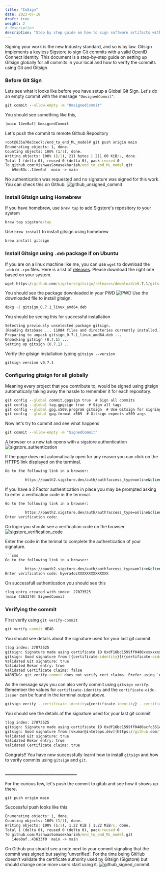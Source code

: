 ```yaml
---
title: "CoSign"
date: 2023-07-10
draft: true
weight: 2
# description
description: "Step by step guide on how to sign software artifacts with CoSign"
---
```


Signing your work is the new Industry standard, and so is by law. Gitsign implements a keyless Sigstore to sign Git commits with a valid OpenID Connect identity. This document is a step-by-step guide on setting up Gitsign globally for all commits in your local and how to verify the commits using Git and Gitsign.

### Before Git Sign

Lets see what it looks like before you have setup a Global Git Sign. Let's do an empty commit with the message `"UmsignedCommit"`.

```cmd
git commit --allow-empty -m "UmsignedCommit"
```

You should see something like this,

```cmd
[main 14ee0af] UmsignedCommit
```

Let's push the commit to remote Github Repository

```cmd
root@835a70e3cec7:/end_to_end_ML_model# git push origin main
Enumerating objects: 1, done.
Counting objects: 100% (1/1), done.
Writing objects: 100% (1/1), 211 bytes | 211.00 KiB/s, done.
Total 1 (delta 0), reused 0 (delta 0), pack-reused 0
To github.com:VishwasSomasekhariah/end_to_end_ML_model.git
   b9de83c..14ee0af  main -> main
```

No authentication was requested and no signature was signed for this work. You can check this on Github.
![github_unsigned_commit](image1.jpg)

### Install Gitsign using Homebrew

If you have homebrew, use `brew tap` to add Sigstore's repository to your system

```cmd
brew tap sigstore/tap
```

Use `brew install` to install gitsign using homebrew

```cmd
brew install gitsign 
```

### Install Gitsign using `.deb` package if on Ubuntu

If you are on a linux machine like me, you can use `wget` to download the `.deb` or `.rpm` files. Here is a list of [releases](https://github.com/sigstore/gitsign/releases). Please download the right one based on your system.

```cmd
wget https://github.com/sigstore/gitsign/releases/download/v0.7.1/gitsign_0.7.1_linux_amd64.deb
```

You should see the package downloaded in your PWD
![PWD](image2.jpg)
Use the downloaded file to install gitsign.

```cmd
dpkg -i gitsign_0.7.1_linux_amd64.deb
```

You should be seeing this for successful installation

```cmd
Selecting previously unselected package gitsign.
(Reading database ... 11084 files and directories currently installed.)
Preparing to unpack gitsign_0.7.1_linux_amd64.deb ...
Unpacking gitsign (0.7.1) ...
Setting up gitsign (0.7.1) ...
```

Verify the gitsign installation typing `gitsign --version`

```cmd
gitsign version v0.7.1
```

### Configuring gitsign for all globally

Meaning every project that you contribute to, would be signed using gitsign automatically taking away the hassle to remember it for each repository.

```cmd
git config --global commit.gpgsign true  # Sign all commits
git config --global tag.gpgsign true  # Sign all tags
git config --global gpg.x509.program gitsign  # Use Gitsign for signing
git config --global gpg.format x509  # Gitsign expects x509 args
```

Now let's try to commit and see what happens

```cmd
git commit --allow-empty -m "SignedCommit"
```

A browser or a new tab opens with a sigstore authentication
![sigstore_authentication](image3.jpg)

If the page does not automatically open for any reason you can click on the HTTPS link displayed on the terminal.

```cmd
Go to the following link in a browser:

         https://oauth2.sigstore.dev/auth/auth?access_type=online&client_id=sigstore&code_challenge=BqTyUwBAeZxXXXXXXXXXXXXXXXXXXXXXXXXXXXXXXXX&code_challenge_method=S256&nonce=2SQjOT6jSubdXXXXXXXXXXXXXXX&redirect_uri=urn%3Aietf%3Awg%3Aoauth%3A2.0%3Aoob&response_type=code&scope=openid+email&state=2SQjORRgGVwwXXXXXXXXXXXXXXX

```

If you have a 2 Factor authentication in place you may be prompted asking to enter a verification code in the terminal.

```cmd
Go to the following link in a browser:

         https://oauth2.sigstore.dev/auth/auth?access_type=online&client_id=sigstore&code_challenge=BqTyUwBAeZxXXXXXXXXXXXXXXXXXXXXXXXXXXXXXXXX&code_challenge_method=S256&nonce=2SQjOT6jSubdXXXXXXXXXXXXXXX&redirect_uri=urn%3Aietf%3Awg%3Aoauth%3A2.0%3Aoob&response_type=code&scope=openid+email&state=2SQjORRgGVwwXXXXXXXXXXXXXXX
Enter verification code:
```

On login you should see a verification code on the browser
![sigstore_verification_code](image4.jpg)

Enter the code in the terimal to complete the authentication of your signature.

```cmd
```cmd
Go to the following link in a browser:

         https://oauth2.sigstore.dev/auth/auth?access_type=online&client_id=sigstore&code_challenge=BqTyUwBAeZxXXXXXXXXXXXXXXXXXXXXXXXXXXXXXXXX&code_challenge_method=S256&nonce=2SQjOT6jSubdXXXXXXXXXXXXXXX&redirect_uri=urn%3Aietf%3Awg%3Aoauth%3A2.0%3Aoob&response_type=code&scope=openid+email&state=2SQjORRgGVwwXXXXXXXXXXXXXXX
Enter verification code: hywra4ozXXXXXXXXXXXXXX
```

On successfull authentication you should see this

```cmd
tlog entry created with index: 27073525
[main 43633f0] SignedCommit
```

### Verifying the commit

First verify using `git verify-commit`

```cmd
git verify-commit HEAD
```

You should see details about the signature used for your last git commit.

```cmd
tlog index: 27073525
gitsign: Signature made using certificate ID 0xdf16bc1599ff0480xxxxxxxxxxxxxxxxxxxxxxxx | CN=sigstore-intermediate,O=sigstore.dev
gitsign: Good signature from [{certificate-identity}]({certificate-oidc-issuer})
Validated Git signature: true
Validated Rekor entry: true
Validated Certificate claims: false
WARNING: git verify-commit does not verify cert claims. Prefer using `gitsign verify` instead.
```

As the message says you can also verify commit using `gitsign verify`. Remember the values for `certificate-identity` and the `certificate-oidc-issuer` can be found in the terminal output above.

```cmd
gitsign verify --certificate-identity={certificate-identity} --certificate-oidc-issuer={certificate-oidc-issuer} HEAD
```

You should see the details of the signature used for your last git commit

```cmd
tlog index: 27073525
gitsign: Signature made using certificate ID 0xdf16bc1599ff0480acfc3514fa8e0f738b7f1812 | CN=sigstore-intermediate,O=sigstore.dev
gitsign: Good signature from [vkumar@intelops.dev](https://github.com/login/oauth)
Validated Git signature: true
Validated Rekor entry: true
Validated Certificate claims: true
```

Congrats!! You have now successfully learnt how to install `gitsign` and how to verify commits using `gitsign` and `git`.

### ______________________________  

For the curious few, let's push the commit to gitub and see how it shows up there.

```cmd
git push origin main
```

Successful push looks like this

```cmd
Enumerating objects: 1, done.
Counting objects: 100% (1/1), done.
Writing objects: 100% (1/1), 1.22 KiB | 1.22 MiB/s, done.
Total 1 (delta 0), reused 0 (delta 0), pack-reused 0
To github.com:VishwasSomasekhariah/end_to_end_ML_model.git
   14ee0af..43633f0  main -> main
```

On Github you should see a note next to your commit signaling that the commit was signed but saying 'unverified'. For the time being GitHub doesn't validate the certificate authority used by Gitsign (Sigstore) but should change once more users start using it.
![github_signed_commit](image5.jpg)
